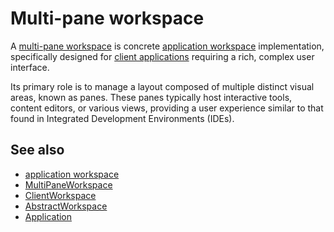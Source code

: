 # Multi-pane workspace

A [multi-pane workspace](def://) is concrete [application workspace](def://) implementation,
specifically designed for [client applications](def://) requiring a rich, complex user 
interface.

Its primary role is to manage a layout composed of multiple distinct visual areas, 
known as panes. These panes typically host interactive tools, content editors, or various 
views, providing a user experience similar to that found in Integrated Development Environments (IDEs).

## See also

- [application workspace](def://)
- [MultiPaneWorkspace](class://)
- [ClientWorkspace](class://)
- [AbstractWorkspace](class://)
- [Application](def://)